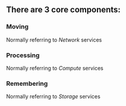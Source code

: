 ## There are 3 core components:

### Moving
Normally referring to *Network* services

### Processing
Normally referring to *Compute* services

### Remembering
Normally referring to *Storage* services
